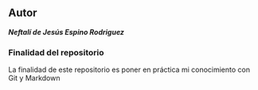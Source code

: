 ## Autor
***Neftalí de Jesús Espino Rodriguez***
### Finalidad del repositorio 
La finalidad de este repositorio es poner en práctica mi conocimiento con Git y Markdown 
